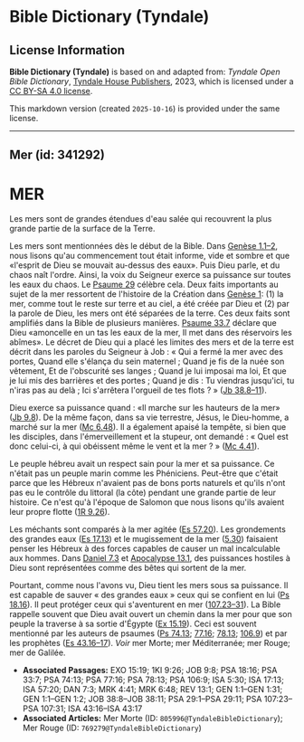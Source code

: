 # Bible Dictionary (Tyndale)

## License Information

**Bible Dictionary (Tyndale)** is based on and adapted from: _Tyndale Open Bible Dictionary_, [Tyndale House Publishers](https://tyndaleopenresources.com/), 2023, which is licensed under a [CC BY-SA 4.0 license](https://creativecommons.org/licenses/by-sa/4.0/legalcode.en).

This markdown version (created `2025-10-16`) is provided under the same license.



--------------------------------

## Mer (id: 341292)

MER
===

Les mers sont de grandes étendues d'eau salée qui recouvrent la plus grande partie de la surface de la Terre.

Les mers sont mentionnées dès le début de la Bible. Dans [Genèse 1\.1–2](https://ref.ly/Gen1:1-Gen1:2), nous lisons qu'au commencement tout était informe, vide et sombre et que «l'esprit de Dieu se mouvait au\-dessus des eaux». Puis Dieu parle, et du chaos naît l'ordre. Ainsi, la voix du Seigneur exerce sa puissance sur toutes les eaux du chaos. Le [Psaume 29](https://ref.ly/Ps29:1-Ps29:11) célèbre cela. Deux faits importants au sujet de la mer ressortent de l'histoire de la Création dans [Genèse 1](https://ref.ly/Gen1:1-Gen1:31): (1\) la mer, comme tout le reste sur terre et au ciel, a été créée par Dieu et (2\) par la parole de Dieu, les mers ont été séparées de la terre. Ces deux faits sont amplifiés dans la Bible de plusieurs manières. [Psaume 33\.7](https://ref.ly/Ps33:7) déclare que Dieu «amoncelle en un tas les eaux de la mer, Il met dans des réservoirs les abîmes». Le décret de Dieu qui a placé les limites des mers et de la terre est décrit dans les paroles du Seigneur à Job : « Qui a fermé la mer avec des portes, Quand elle s'élança du sein maternel ; Quand je fis de la nuée son vêtement, Et de l'obscurité ses langes ; Quand je lui imposai ma loi, Et que je lui mis des barrières et des portes ; Quand je dis : Tu viendras jusqu'ici, tu n'iras pas au delà ; Ici s'arrêtera l'orgueil de tes flots ? » ([Jb 38\.8–11](https://ref.ly/Job38:8-Job38:11)).

Dieu exerce sa puissance quand : «Il marche sur les hauteurs de la mer» ([Jb 9\.8](https://ref.ly/Job9:8)). De la même façon, dans sa vie terrestre, Jésus, le Dieu\-homme, a marché sur la mer ([Mc 6\.48](https://ref.ly/Mark6:48)). Il a également apaisé la tempête, si bien que les disciples, dans l'émerveillement et la stupeur, ont demandé : « Quel est donc celui\-ci, à qui obéissent même le vent et la mer ? » ([Mc 4\.41](https://ref.ly/Mark4:41)).

Le peuple hébreu avait un respect sain pour la mer et sa puissance. Ce n'était pas un peuple marin comme les Phéniciens. Peut\-être que c'était parce que les Hébreux n'avaient pas de bons ports naturels et qu'ils n'ont pas eu le contrôle du littoral (la côte) pendant une grande partie de leur histoire. Ce n'est qu'à l'époque de Salomon que nous lisons qu'ils avaient leur propre flotte ([1R 9\.26](https://ref.ly/1Kgs9:26)). 

Les méchants sont comparés à la mer agitée ([Es 57\.20](https://ref.ly/Isa57:20)). Les grondements des grandes eaux ([Es 17\.13](https://ref.ly/Isa17:13)) et le mugissement de la mer ([5\.30](https://ref.ly/Isa5:30)) faisaient penser les Hébreux à des forces capables de causer un mal incalculable aux hommes. Dans [Daniel 7\.3](https://ref.ly/Dan7:3) et [Apocalypse 13\.1](https://ref.ly/Rev13:1), des puissances hostiles à Dieu sont représentées comme des bêtes qui sortent de la mer.

Pourtant, comme nous l'avons vu, Dieu tient les mers sous sa puissance. Il est capable de sauver « des grandes eaux » ceux qui se confient en lui ([Ps 18\.16](https://ref.ly/Ps18:16)). Il peut protéger ceux qui s'aventurent en mer ([107\.23–31](https://ref.ly/Ps107:23-Ps107:31)). La Bible rappelle souvent que Dieu avait ouvert un chemin dans la mer pour que son peuple la traverse à sa sortie d'Égypte ([Ex 15\.19](https://ref.ly/Exod15:19)). Ceci est souvent mentionné par les auteurs de psaumes ([Ps 74\.13](https://ref.ly/Ps74:13); [77\.16](https://ref.ly/Ps77:16); [78\.13](https://ref.ly/Ps78:13); [106\.9](https://ref.ly/Ps106:9)) et par les prophètes ([Es 43\.16–17](https://ref.ly/Isa43:16-Isa43:17)). *Voir* mer Morte; mer Méditerranée; mer Rouge; mer de Galilée.

* **Associated Passages:** EXO 15:19; 1KI 9:26; JOB 9:8; PSA 18:16; PSA 33:7; PSA 74:13; PSA 77:16; PSA 78:13; PSA 106:9; ISA 5:30; ISA 17:13; ISA 57:20; DAN 7:3; MRK 4:41; MRK 6:48; REV 13:1; GEN 1:1–GEN 1:31; GEN 1:1–GEN 1:2; JOB 38:8–JOB 38:11; PSA 29:1–PSA 29:11; PSA 107:23–PSA 107:31; ISA 43:16–ISA 43:17
* **Associated Articles:** Mer Morte (ID: `805996@TyndaleBibleDictionary`); Mer Rouge (ID: `769279@TyndaleBibleDictionary`)

